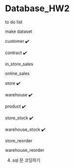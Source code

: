 # Database_HW2


to do list

make dataset

customer ✔️

contract ✔️

in_store_sales

online_sales

store ✔️

warehouse ✔️

product ✔️

store_stock ✔️

warehouse_stock ✔️

store_reorder 

warehouse_reorder

4. sql 문 코딩하기 

